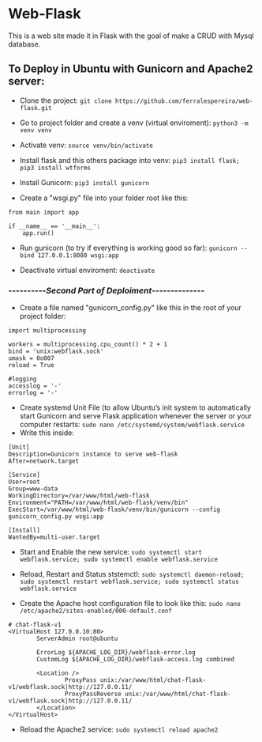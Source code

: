 # Web-Flask
This is a web site made it in Flask with the goal of make a CRUD with Mysql database.

## To Deploy in Ubuntu with Gunicorn and Apache2 server:

* Clone the project:
`git clone https://github.com/ferralespereira/web-flask.git`

* Go to project folder and create a venv (virtual enviroment):
`python3 -m venv venv`

* Activate venv:
`source venv/bin/activate`

* Install flask and this others package into venv:
`pip3 install flask; pip3 install wtforms`

* Install Gunicorn:
`pip3 install gunicorn`

* Create a "wsgi.py" file into your folder root like this:
```
from main import app

if __name__ == '__main__':
    app.run() 

```

* Run gunicorn (to try if everything is working good so far):
`gunicorn --bind 127.0.0.1:8080 wsgi:app`

* Deactivate virtual enviroment:
`deactivate`

### ----------*Second Part of Deploiment*--------------


* Create a file named "gunicorn_config.py" like this in the root of your project folder:
```
import multiprocessing

workers = multiprocessing.cpu_count() * 2 + 1
bind = 'unix:webflask.sock'
umask = 0o007
reload = True

#logging
accesslog = '-'
errorlog = '-'
```

* Create systemd Unit File (to allow Ubuntu’s init system to automatically start Gunicorn and serve Flask application whenever the server or your computer restarts:
`sudo nano /etc/systemd/system/webflask.service`
* Write this inside:
```
[Unit]
Description=Gunicorn instance to serve web-flask
After=network.target

[Service]
User=root
Group=www-data
WorkingDirectory=/var/www/html/web-flask
Environment="PATH=/var/www/html/web-flask/venv/bin"
ExecStart=/var/www/html/web-flask/venv/bin/gunicorn --config gunicorn_config.py wsgi:app

[Install]
WantedBy=multi-user.target
```

* Start and Enable the new service:
`sudo systemctl start webflask.service; sudo systemctl enable webflask.service`

* Reload, Restart and Status ststemctl:
`sudo systemctl daemon-reload; sudo systemctl restart webflask.service; sudo systemctl status webflask.service`

* Create the Apache host configuration file to look like this:
`sudo nano /etc/apache2/sites-enabled/000-default.conf`
```
# chat-flask-v1
<VirtualHost 127.0.0.10:80>
        ServerAdmin root@ubuntu

        ErrorLog ${APACHE_LOG_DIR}/webflask-error.log
        CustomLog ${APACHE_LOG_DIR}/webflask-access.log combined

        <Location />
                ProxyPass unix:/var/www/html/chat-flask-v1/webflask.sock|http://127.0.0.11/
                ProxyPassReverse unix:/var/www/html/chat-flask-v1/webflask.sock|http://127.0.0.11/
        </Location>
</VirtualHost>
```

* Reload the Apache2 service:
`sudo systemctl reload apache2`
